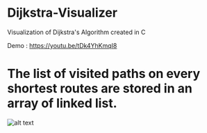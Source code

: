 # Dijkstra-Visualizer
Visualization of Dijkstra's Algorithm created in C

Demo : https://youtu.be/tDk4YhKmqI8

# The list of visited paths on every shortest routes are stored in an array of linked list.
![alt text](https://imgur.com/Qvxnb3r.png)

